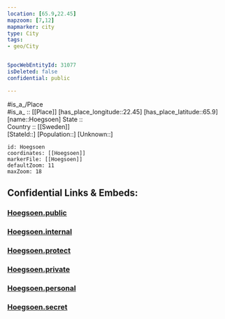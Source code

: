 ```yaml
---
location: [65.9,22.45] 
mapzoom: [7,12] 
mapmarker: city 
type: City
tags:
- geo/City


SpocWebEntityId: 31077
isDeleted: false
confidential: public

---
```

#is_a_/Place  
#is_a_ :: [[Place]] 
[has_place_longitude::22.45] 
[has_place_latitude::65.9] 
[name::Hoegsoen] 
State ::  
Country :: [[Sweden]]  
[StateId::] 
[Population::] 
[Unknown::] 


```leaflet
id: Hoegsoen
coordinates: [[Hoegsoen]] 
markerFile: [[Hoegsoen]] 
defaultZoom: 11 
maxZoom: 18
```


## Confidential Links & Embeds: 

### [Hoegsoen.public](/_public/\Earth\Continent\Europe\Europe~North\Sweden\Provinces~Sweden\Norrbotten\CityHoegsoen.public.md) 

### [Hoegsoen.internal](/_internal/\Earth\Continent\Europe\Europe~North\Sweden\Provinces~Sweden\Norrbotten\CityHoegsoen.internal.md) 

### [Hoegsoen.protect](/_protect/\Earth\Continent\Europe\Europe~North\Sweden\Provinces~Sweden\Norrbotten\CityHoegsoen.protect.md) 

### [Hoegsoen.private](/_private/\Earth\Continent\Europe\Europe~North\Sweden\Provinces~Sweden\Norrbotten\CityHoegsoen.private.md) 

### [Hoegsoen.personal](/_personal/\Earth\Continent\Europe\Europe~North\Sweden\Provinces~Sweden\Norrbotten\CityHoegsoen.personal.md) 

### [Hoegsoen.secret](/_secret/\Earth\Continent\Europe\Europe~North\Sweden\Provinces~Sweden\Norrbotten\CityHoegsoen.secret.md)

